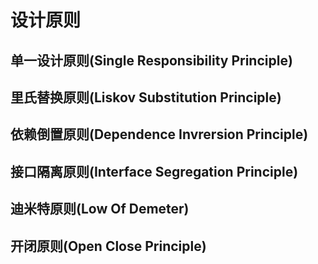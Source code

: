 # 设计原则

## 单一设计原则(Single Responsibility Principle)

## 里氏替换原则(Liskov Substitution Principle)

## 依赖倒置原则(Dependence Invrersion Principle)

## 接口隔离原则(Interface Segregation Principle)

## 迪米特原则(Low Of Demeter)

## 开闭原则(Open Close Principle)
